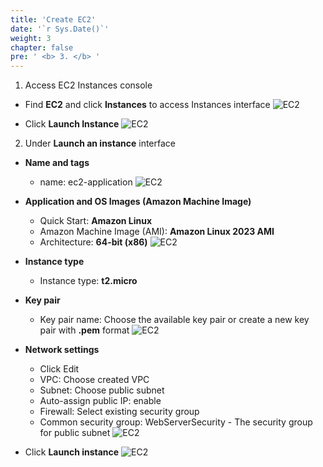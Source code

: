 ```yaml
---
title: 'Create EC2'
date: '`r Sys.Date()`'
weight: 3
chapter: false
pre: ' <b> 3. </b> '
---
```


1. Access EC2 Instances console

- Find **EC2** and click **Instances** to access Instances interface
  ![EC2](../images/ec2_1.png)

- Click **Launch Instance**
  ![EC2](../images/ec2_2.png)

2. Under **Launch an instance** interface

- **Name and tags**

  - name: ec2-application
    ![EC2](../images/ec2_3.png)

- **Application and OS Images (Amazon Machine Image)**

  - Quick Start: **Amazon Linux**
  - Amazon Machine Image (AMI): **Amazon Linux 2023 AMI**
  - Architecture: **64-bit (x86)**
    ![EC2](../images/ec2_4.png)

- **Instance type**
  - Instance type: **t2.micro**
- **Key pair**

  - Key pair name: Choose the available key pair or create a new key pair with **.pem** format
    ![EC2](../images/ec2_5.png)

- **Network settings**

  - Click Edit
  - VPC: Choose created VPC
  - Subnet: Choose public subnet
  - Auto-assign public IP: enable
  - Firewall: Select existing security group
  - Common security group: WebServerSecurity - The security group for public subnet
    ![EC2](../images/ec2_6.png)

- Click **Launch instance**
  ![EC2](../images/ec2_7.png)
